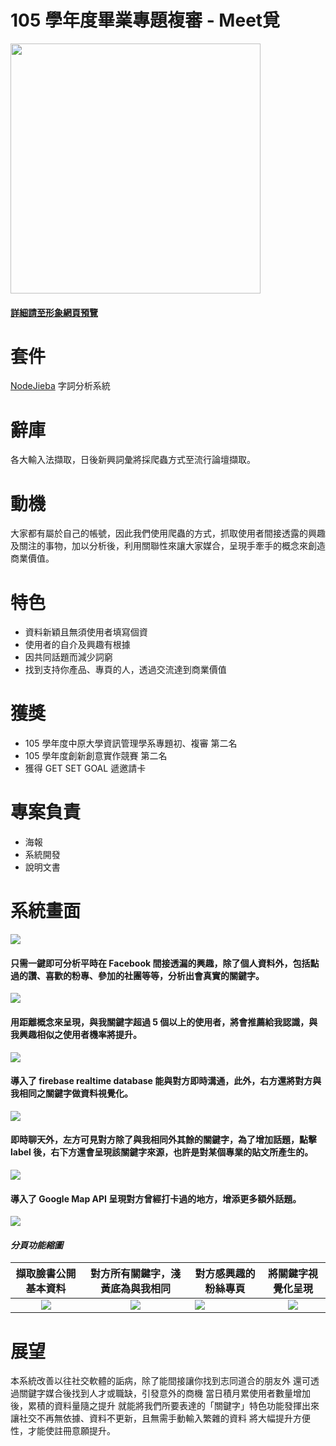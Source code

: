 # 105 學年度畢業專題複審 - Meet覓
<img src="http://i.imgur.com/1VxbDzN.png" width="400">

#### [詳細請至形象網頁預覽](http://140.135.67.5/Project/102GP/B12/)

# 套件
[NodeJieba](https://github.com/yanyiwu/nodejieba) 字詞分析系統

# 辭庫
各大輸入法擷取，日後新興詞彙將採爬蟲方式至流行論壇擷取。


# 動機
大家都有屬於自己的帳號，因此我們使用爬蟲的方式，抓取使用者間接透露的興趣及關注的事物，加以分析後，利用關聯性來讓大家媒合，呈現手牽手的概念來創造商業價值。

# 特色
* 資料新穎且無須使用者填寫個資
* 使用者的自介及興趣有根據
* 因共同話題而減少詞窮
* 找到支持你產品、專頁的人，透過交流達到商業價值

# 獲獎
* 105 學年度中原大學資訊管理學系專題初、複審 第二名
* 105 學年度創新創意實作競賽 第二名
* 獲得 GET SET GOAL 遞邀請卡

# 專案負責
* 海報
* 系統開發
* 說明文書

# 系統畫面
<img src="http://140.135.67.5/Project/102GP/B12/images/1.png">

####  只需一鍵即可分析平時在 Facebook 間接透漏的興趣，除了個人資料外，包括點過的讚、喜歡的粉專、參加的社團等等，分析出會真實的關鍵字。

<img src="http://140.135.67.5/Project/102GP/B12/images/3.png">

#### 用距離概念來呈現，與我關鍵字超過 5 個以上的使用者，將會推薦給我認識，與我興趣相似之使用者機率將提升。

<img src="http://140.135.67.5/Project/102GP/B12/images/4.png">

#### 導入了 firebase realtime database 能與對方即時溝通，此外，右方還將對方與我相同之關鍵字做資料視覺化。

<img src="http://140.135.67.5/Project/102GP/B12/images/5.png">

#### 即時聊天外，左方可見對方除了與我相同外其餘的關鍵字，為了增加話題，點擊 label 後，右下方還會呈現該關鍵字來源，也許是對某個專業的貼文所產生的。

<img src="http://140.135.67.5/Project/102GP/B12/images/6.png">

#### 導入了 Google Map API 呈現對方曾經打卡過的地方，增添更多額外話題。

<img src="http://140.135.67.5/Project/102GP/B12/images/7.png">

#### *分頁功能縮圖*

| 擷取臉書公開基本資料  | 對方所有關鍵字，淺黃底為與我相同  | 對方感興趣的粉絲專頁  | 將關鍵字視覺化呈現 |
|:------------:|:---------------:|------------|:---------------:|
| <img src="http://140.135.67.5/Project/102GP/B12/images/8.png"> | <img src="http://140.135.67.5/Project/102GP/B12/images/9.png"> | <img src="http://140.135.67.5/Project/102GP/B12/images/10.png"> | <img src="http://140.135.67.5/Project/102GP/B12/images/11.png"> |

# 展望
本系統改善以往社交軟體的詬病，除了能間接讓你找到志同道合的朋友外
還可透過關鍵字媒合後找到人才或職缺，引發意外的商機
當日積月累使用者數量增加後，累積的資料量隨之提升
就能將我們所要表達的「關鍵字」特色功能發揮出來
讓社交不再無依據、資料不更新，且無需手動輸入繁雜的資料
將大幅提升方便性，才能使註冊意願提升。
